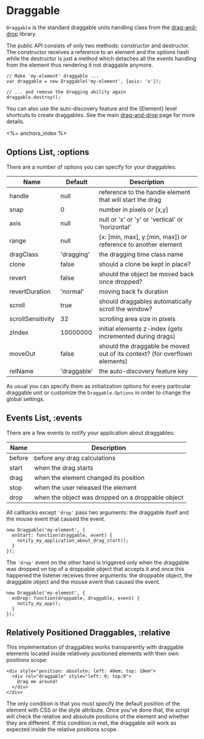# Draggable

`Draggable` is the standard draggable units handling class from the
[drag-and-drop](/goods/drag-and-drop) library.

The public API consists of only two methods: constructor and destructor. The 
constructor receives a reference to an element and the options hash while 
the destructor is just a method which detaches all the events handling from
the element thus rendering it not draggable anymore.

    // Make 'my-element' draggable ...
    var draggable = new Draggable('my-element', {axis: 'x'});

    // ... and remove the dragging ability again
    draggable.destroy();

You can also use the auto-discovery feature and the {Element} level shortcuts to
create draggables. See the main [drag-and-drop](/goods/drag-and-drop) page for 
more details.

<%= anchors_index %>

## Options List, :options

There are a number of options you can specify for your draggables:

Name              | Default     | Description
------------------|-------------|-----------------------------------------------------------------------------
handle            | null        | reference to the handle element that will start the drag
snap              | 0           | number in pixels or \[x,y\]
axis              | null        | null or 'x' or 'y' or 'vertical' or 'horizontal'
range             | null        | {x: \[min, max\], y:\[min, max\]} or reference to another element
dragClass         | 'dragging'  | the dragging time class name
clone             | false       | should a clone be kept in place?
revert            | false       | should the object be moved back once dropped?
revertDuration    | 'normal'    | moving back fx duration
scroll            | true        | should draggables automatically scroll the window?
scrollSensitivity | 32          | scrolling area size in pixels
zIndex            | 10000000    | initial elements z-index (gets incremented during drags)
moveOut           | false       | should the draggable be moved out of its context? (for overflown elements)
relName           | 'draggable' | the auto-discovery feature key

As usual you can specify them as initialization options for every particular draggable unit or
customize the `Draggable.Options` in order to change the global settings.

## Events List, :events

There are a few events to notify your application about draggables:

Name   | Description
-------|--------------------------------------------------
before | before any drag calculations
start  | when the drag starts
drag   | when the element changed its position
stop   | when the user released the element
drop   | when the object was dropped on a droppable object

All callbacks except `'drop'` pass two arguments: the draggable itself and the mouse event that caused 
the event.

    new Draggable('my-element', {
      onStart: function(draggable, event) {
        notify_my_application_about_drag_start();
      }
    });

The `'drop'` event on the other hand is triggered only when the draggable was dropped on top of a 
droppable object that accepts it and once this happened the listener receives three arguments: the droppable
object, the draggable object and the mouse event that caused the event.

    new Draggable('my-element', {
      onDrop: function(droppable, draggable, event) {
        notify_my_app();
      }
    });


## Relatively Positioned Draggables, :relative

This implementation of draggables works transparently with draggable elements located inside relatively
positioned elements with their own positions scope:

    <div style="position: absolute; left: 40em; top: 10em">
      <div rel="draggable" style="left: 0; top:0">
        Drag me around!
      </div>
    </div>

The only condition is that you _must_ specify the default position of the element with CSS or the style 
attribute. Once you've done that, the script will check the relative and absolute positions of the element
and whether they are different. If this condition is met, the draggable will work as expected inside the 
relative positions scope.
